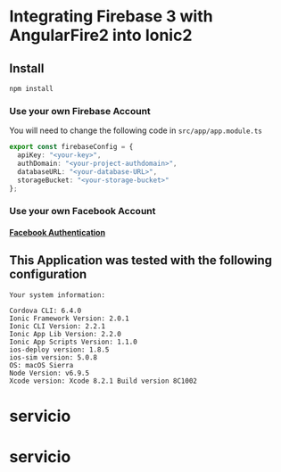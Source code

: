 # Integrating Firebase 3 with AngularFire2 into Ionic2

## Install
```
npm install
```

### Use your own Firebase Account
You will need to change the following code in `src/app/app.module.ts`
```ts
export const firebaseConfig = {
  apiKey: "<your-key>",
  authDomain: "<your-project-authdomain>",
  databaseURL: "<your-database-URL>",
  storageBucket: "<your-storage-bucket>"
};
```

### Use your own Facebook Account
#### [Facebook Authentication](docs/facebook-authentication.md)

## This Application was tested with the following configuration
```
Your system information:

Cordova CLI: 6.4.0
Ionic Framework Version: 2.0.1
Ionic CLI Version: 2.2.1
Ionic App Lib Version: 2.2.0
Ionic App Scripts Version: 1.1.0
ios-deploy version: 1.8.5
ios-sim version: 5.0.8
OS: macOS Sierra
Node Version: v6.9.5
Xcode version: Xcode 8.2.1 Build version 8C1002
```
# servicio
# servicio
